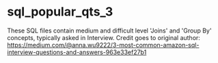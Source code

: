 # sql_popular_qts_3
These SQL files contain medium and difficult level 'Joins' and 'Group By' concepts, typically asked in Interview.
Credit goes to original author: https://medium.com/@anna.wu9222/3-most-common-amazon-sql-interview-questions-and-answers-963e33ef27b1
